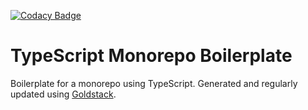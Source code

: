 [![Codacy Badge](https://app.codacy.com/project/badge/Grade/5bd059b936a84b299997de84d1a06a4f)](https://www.codacy.com/gh/goldstack/typescript-monorepo-boilerplate/dashboard?utm_source=github.com&utm_medium=referral&utm_content=goldstack/typescript-monorepo-boilerplate&utm_campaign=Badge_Grade)

# TypeScript Monorepo Boilerplate

Boilerplate for a monorepo using TypeScript. Generated and regularly updated using [Goldstack](https://goldstack.party).
